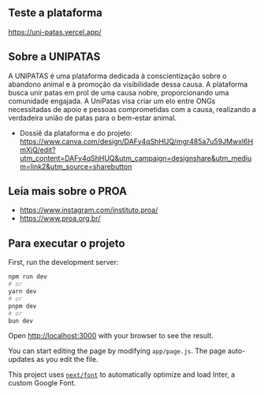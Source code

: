 ## Teste a plataforma

https://uni-patas.vercel.app/


## Sobre a UNIPATAS

A UNIPATAS é uma plataforma dedicada à conscientização sobre o abandono animal e à promoção da visibilidade dessa causa. A plataforma busca unir patas em prol de uma causa nobre, proporcionando uma comunidade engajada. A UniPatas visa criar um elo entre ONGs necessitadas de apoio e pessoas comprometidas com a causa, realizando a verdadeira união de patas para o bem-estar animal.

- Dossiê da plataforma e do projeto: https://www.canva.com/design/DAFy4qShHUQ/mgr485a7u59JMwxl6HmXjQ/edit?utm_content=DAFy4qShHUQ&utm_campaign=designshare&utm_medium=link2&utm_source=sharebutton


## Leia mais sobre o PROA

- https://www.instagram.com/instituto.proa/
- https://www.proa.org.br/


## Para executar o projeto

First, run the development server:

```bash
npm run dev
# or
yarn dev
# or
pnpm dev
# or
bun dev
```

Open [http://localhost:3000](http://localhost:3000) with your browser to see the result.

You can start editing the page by modifying `app/page.js`. The page auto-updates as you edit the file.

This project uses [`next/font`](https://nextjs.org/docs/basic-features/font-optimization) to automatically optimize and load Inter, a custom Google Font.
